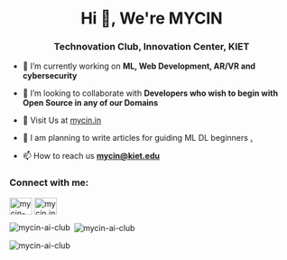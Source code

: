 <h1 align="center">Hi 👋, We're MYCIN</h1>
<h3 align="center">Technovation Club, Innovation Center, KIET</h3>

<!--<p align="left"> <img src="https://komarev.com/ghpvc/?username=mycin-ai-club&label=Profile%20views&color=0e75b6&style=flat" alt="mycin-ai-club" /> </p>-->

- 🔭 I’m currently working on **ML, Web Development, AR/VR and cybersecurity**

- 👯 I’m looking to collaborate with **Developers who wish to begin with Open Source in any of our Domains**

- 🤝 Visit Us at [mycin.in](mycin.in)

- 📝 I am planning to write articles for guiding ML DL beginners [.](.)

- 📫 How to reach us **mycin@kiet.edu**

<h3 align="left">Connect with me:</h3>
<p align="left">
<a href="https://linkedin.com/in/mycin-in" target="blank"><img align="center" src="https://raw.githubusercontent.com/rahuldkjain/github-profile-readme-generator/master/src/images/icons/Social/linked-in-alt.svg" alt="mycin-in" height="30" width="40" /></a>
<a href="https://instagram.com/mycin.in" target="blank"><img align="center" src="https://raw.githubusercontent.com/rahuldkjain/github-profile-readme-generator/master/src/images/icons/Social/instagram.svg" alt="mycin.in" height="30" width="40" /></a>
</p>


<p><img align="left" src="https://github-readme-stats.vercel.app/api/top-langs?username=mycin-ai-club&show_icons=true&locale=en&layout=compact" alt="mycin-ai-club" /></p>

<p>&nbsp;<img align="center" src="https://github-readme-stats.vercel.app/api?username=mycin-ai-club&show_icons=true&locale=en" alt="mycin-ai-club" /></p>

<p><img align="center" src="https://github-readme-streak-stats.herokuapp.com/?user=mycin-ai-club&" alt="mycin-ai-club" /></p>
